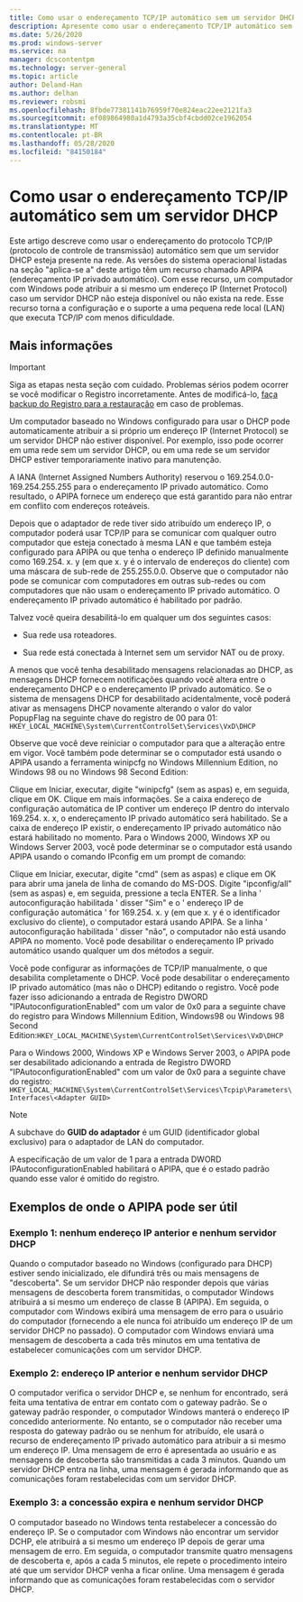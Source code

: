 ```yaml
---
title: Como usar o endereçamento TCP/IP automático sem um servidor DHCP
description: Apresente como usar o endereçamento TCP/IP automático sem um servidor DHCP.
ms.date: 5/26/2020
ms.prod: windows-server
ms.service: na
manager: dcscontentpm
ms.technology: server-general
ms.topic: article
author: Deland-Han
ms.author: delhan
ms.reviewer: robsmi
ms.openlocfilehash: 8fbde77381141b76959f70e824eac22ee2121fa3
ms.sourcegitcommit: ef089864980a1d4793a35cbf4cbdd02ce1962054
ms.translationtype: MT
ms.contentlocale: pt-BR
ms.lasthandoff: 05/28/2020
ms.locfileid: "84150184"
---
```

# <a name="how-to-use-automatic-tcpip-addressing-without-a-dhcp-server"></a>Como usar o endereçamento TCP/IP automático sem um servidor DHCP

Este artigo descreve como usar o endereçamento do protocolo TCP/IP (protocolo de controle de transmissão) automático sem que um servidor DHCP esteja presente na rede. As versões do sistema operacional listadas na seção "aplica-se a" deste artigo têm um recurso chamado APIPA (endereçamento IP privado automático). Com esse recurso, um computador com Windows pode atribuir a si mesmo um endereço IP (Internet Protocol) caso um servidor DHCP não esteja disponível ou não exista na rede. Esse recurso torna a configuração e o suporte a uma pequena rede local (LAN) que executa TCP/IP com menos dificuldade.

## <a name="more-information"></a>Mais informações

> [!IMPORTANT]  
> Siga as etapas nesta seção com cuidado. Problemas sérios podem ocorrer se você modificar o Registro incorretamente. Antes de modificá-lo, [faça backup do Registro para a restauração](https://support.microsoft.com/help/322756) em caso de problemas.

Um computador baseado no Windows configurado para usar o DHCP pode automaticamente atribuir a si próprio um endereço IP (Internet Protocol) se um servidor DHCP não estiver disponível. Por exemplo, isso pode ocorrer em uma rede sem um servidor DHCP, ou em uma rede se um servidor DHCP estiver temporariamente inativo para manutenção.

A IANA (Internet Assigned Numbers Authority) reservou o 169.254.0.0-169.254.255.255 para o endereçamento IP privado automático. Como resultado, o APIPA fornece um endereço que está garantido para não entrar em conflito com endereços roteáveis.

Depois que o adaptador de rede tiver sido atribuído um endereço IP, o computador poderá usar TCP/IP para se comunicar com qualquer outro computador que esteja conectado à mesma LAN e que também esteja configurado para APIPA ou que tenha o endereço IP definido manualmente como 169.254. x. y (em que x. y é o intervalo de endereços do cliente) com uma máscara de sub-rede de 255.255.0.0. Observe que o computador não pode se comunicar com computadores em outras sub-redes ou com computadores que não usam o endereçamento IP privado automático. O endereçamento IP privado automático é habilitado por padrão.

Talvez você queira desabilitá-lo em qualquer um dos seguintes casos:

- Sua rede usa roteadores.

- Sua rede está conectada à Internet sem um servidor NAT ou de proxy.

A menos que você tenha desabilitado mensagens relacionadas ao DHCP, as mensagens DHCP fornecem notificações quando você altera entre o endereçamento DHCP e o endereçamento IP privado automático. Se o sistema de mensagens DHCP for desabilitado acidentalmente, você poderá ativar as mensagens DHCP novamente alterando o valor do valor PopupFlag na seguinte chave do registro de 00 para 01:  
`HKEY_LOCAL_MACHINE\System\CurrentControlSet\Services\VxD\DHCP` 

Observe que você deve reiniciar o computador para que a alteração entre em vigor. Você também pode determinar se o computador está usando o APIPA usando a ferramenta winipcfg no Windows Millennium Edition, no Windows 98 ou no Windows 98 Second Edition:

Clique em Iniciar, executar, digite "winipcfg" (sem as aspas) e, em seguida, clique em OK. Clique em mais informações. Se a caixa endereço de configuração automática de IP contiver um endereço IP dentro do intervalo 169.254. x. x, o endereçamento IP privado automático será habilitado. Se a caixa de endereço IP existir, o endereçamento IP privado automático não estará habilitado no momento.
Para o Windows 2000, Windows XP ou Windows Server 2003, você pode determinar se o computador está usando APIPA usando o comando IPconfig em um prompt de comando:

Clique em Iniciar, executar, digite "cmd" (sem as aspas) e clique em OK para abrir uma janela de linha de comando do MS-DOS. Digite "ipconfig/all" (sem as aspas) e, em seguida, pressione a tecla ENTER. Se a linha ' autoconfiguração habilitada ' disser "Sim" e o ' endereço IP de configuração automática ' for 169.254. x. y (em que x. y é o identificador exclusivo do cliente), o computador estará usando APIPA. Se a linha ' autoconfiguração habilitada ' disser "não", o computador não está usando APIPA no momento.
Você pode desabilitar o endereçamento IP privado automático usando qualquer um dos métodos a seguir.

Você pode configurar as informações de TCP/IP manualmente, o que desabilita completamente o DHCP. Você pode desabilitar o endereçamento IP privado automático (mas não o DHCP) editando o registro. Você pode fazer isso adicionando a entrada de Registro DWORD "IPAutoconfigurationEnabled" com um valor de 0x0 para a seguinte chave do registro para Windows Millennium Edition, Windows98 ou Windows 98 Second Edition:`HKEY_LOCAL_MACHINE\System\CurrentControlSet\Services\VxD\DHCP`

Para o Windows 2000, Windows XP e Windows Server 2003, o APIPA pode ser desabilitado adicionando a entrada de Registro DWORD "IPAutoconfigurationEnabled" com um valor de 0x0 para a seguinte chave do registro:  
`HKEY_LOCAL_MACHINE\System\CurrentControlSet\Services\Tcpip\Parameters\Interfaces\<Adapter GUID>`  
> [!NOTE]
> A subchave do **GUID do adaptador** é um GUID (identificador global exclusivo) para o adaptador de LAN do computador.

A especificação de um valor de 1 para a entrada DWORD IPAutoconfigurationEnabled habilitará o APIPA, que é o estado padrão quando esse valor é omitido do registro.

## <a name="examples-of-where-apipa-may-be-useful"></a>Exemplos de onde o APIPA pode ser útil

### <a name="example-1-no-previous-ip-address-and-no-dhcp-server"></a>Exemplo 1: nenhum endereço IP anterior e nenhum servidor DHCP

Quando o computador baseado no Windows (configurado para DHCP) estiver sendo inicializado, ele difundirá três ou mais mensagens de "descoberta". Se um servidor DHCP não responder depois que várias mensagens de descoberta forem transmitidas, o computador Windows atribuirá a si mesmo um endereço de classe B (APIPA). Em seguida, o computador com Windows exibirá uma mensagem de erro para o usuário do computador (fornecendo a ele nunca foi atribuído um endereço IP de um servidor DHCP no passado). O computador com Windows enviará uma mensagem de descoberta a cada três minutos em uma tentativa de estabelecer comunicações com um servidor DHCP.

### <a name="example-2-previous-ip-address-and-no-dhcp-server"></a>Exemplo 2: endereço IP anterior e nenhum servidor DHCP

O computador verifica o servidor DHCP e, se nenhum for encontrado, será feita uma tentativa de entrar em contato com o gateway padrão. Se o gateway padrão responder, o computador Windows manterá o endereço IP concedido anteriormente. No entanto, se o computador não receber uma resposta do gateway padrão ou se nenhum for atribuído, ele usará o recurso de endereçamento IP privado automático para atribuir a si mesmo um endereço IP. Uma mensagem de erro é apresentada ao usuário e as mensagens de descoberta são transmitidas a cada 3 minutos. Quando um servidor DHCP entra na linha, uma mensagem é gerada informando que as comunicações foram restabelecidas com um servidor DHCP.

### <a name="example-3-lease-expires-and-no-dhcp-server"></a>Exemplo 3: a concessão expira e nenhum servidor DHCP

O computador baseado no Windows tenta restabelecer a concessão do endereço IP. Se o computador com Windows não encontrar um servidor DCHP, ele atribuirá a si mesmo um endereço IP depois de gerar uma mensagem de erro. Em seguida, o computador transmite quatro mensagens de descoberta e, após a cada 5 minutos, ele repete o procedimento inteiro até que um servidor DHCP venha a ficar online. Uma mensagem é gerada informando que as comunicações foram restabelecidas com o servidor DHCP.
